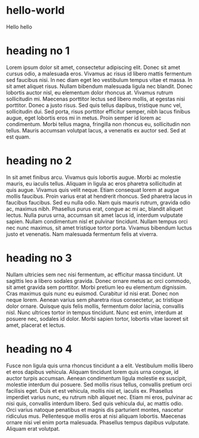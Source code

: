 # hello-world
Hello hello

# heading no 1

Lorem ipsum dolor sit amet, consectetur adipiscing elit. Donec sit amet cursus odio, a malesuada eros. Vivamus ac risus id libero mattis fermentum sed faucibus nisi. In nec diam eget leo vestibulum tempus vitae et massa. In sit amet aliquet risus. Nullam bibendum malesuada ligula nec blandit. Donec lobortis auctor nisl, eu elementum dolor rhoncus at. Vivamus rutrum sollicitudin mi. Maecenas porttitor lectus sed libero mollis, at egestas nisi porttitor. Donec a justo risus. Sed quis tellus dapibus, tristique nunc vel, sollicitudin dui. Sed porta, risus porttitor efficitur semper, nibh lacus finibus augue, eget lobortis eros mi in metus. Proin semper id lorem ac condimentum. Morbi tellus magna, fringilla non rhoncus eu, sollicitudin non tellus. Mauris accumsan volutpat lacus, a venenatis ex auctor sed. Sed at est quam.
# heading no 2

In sit amet finibus arcu. Vivamus quis lobortis augue. Morbi ac molestie mauris, eu iaculis tellus. Aliquam in ligula ac eros pharetra sollicitudin at quis augue. Vivamus quis velit neque. Etiam consequat lorem at augue mollis faucibus. Proin varius erat at hendrerit rhoncus. Sed pharetra lacus in faucibus faucibus. Sed eu nulla odio. Nam quis mauris rutrum, gravida odio ac, maximus nibh. Phasellus purus erat, congue ac mi ac, blandit aliquet lectus. Nulla purus urna, accumsan sit amet lacus id, interdum vulputate sapien. Nullam condimentum nisl et pulvinar tincidunt. Nullam tempus orci nec nunc maximus, sit amet tristique tortor porta. Vivamus bibendum luctus justo et venenatis. Nam malesuada fermentum felis at viverra.
# heading no 3

Nullam ultricies sem nec nisi fermentum, ac efficitur massa tincidunt. Ut sagittis leo a libero sodales gravida. Donec ornare metus ac orci commodo, sit amet gravida sem porttitor. Morbi pretium leo eu elementum dignissim. Cras maximus quis nunc eu euismod. Curabitur id nisi erat. Donec non neque lorem. Aenean varius sem pharetra risus consectetur, ac tristique dolor ornare. Quisque quis felis mollis, fermentum dolor lacinia, convallis nisl. Nunc ultrices tortor in tempus tincidunt. Nunc est enim, interdum at posuere nec, sodales id dolor. Morbi sapien tortor, lobortis vitae laoreet sit amet, placerat et lectus.
# heading no 4

Fusce non ligula quis urna rhoncus tincidunt a a elit. Vestibulum mollis libero et eros dapibus vehicula. Aliquam tincidunt lorem quis urna congue, id auctor turpis accumsan. Aenean condimentum ligula molestie ex suscipit, molestie interdum dui posuere. Sed mollis risus tellus, convallis pretium orci facilisis eget. Duis et est vehicula, mollis nisi et, iaculis ex. Phasellus imperdiet varius nunc, eu rutrum nibh aliquet nec. Etiam mi eros, pulvinar ac nisi quis, convallis interdum libero. Sed quis vehicula dui, ac mattis odio. Orci varius natoque penatibus et magnis dis parturient montes, nascetur ridiculus mus. Pellentesque mollis eros at nisi aliquam lobortis. Maecenas ornare nisi vel enim porta malesuada. Phasellus tempus dapibus vulputate. Aliquam erat volutpat.

